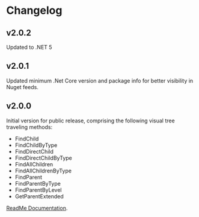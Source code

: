 # Changelog

## v2.0.2
Updated to .NET 5

## v2.0.1
Updated minimum .Net Core version and package info for better visibility in Nuget feeds.

## v2.0.0
Initial version for public release, comprising the following visual tree traveling methods:
- FindChild
- FindChildByType
- FindDirectChild
- FindDirectChildByType
- FindAllChildren
- FindAllChildrenByType
- FindParent
- FindParentByType
- FindParentByLevel
- GetParentExtended

[ReadMe Documentation](https://github.com/davidlebourdais/ExtendedWPFVisualTreeHelper/blob/v2.0.0/README.md).
